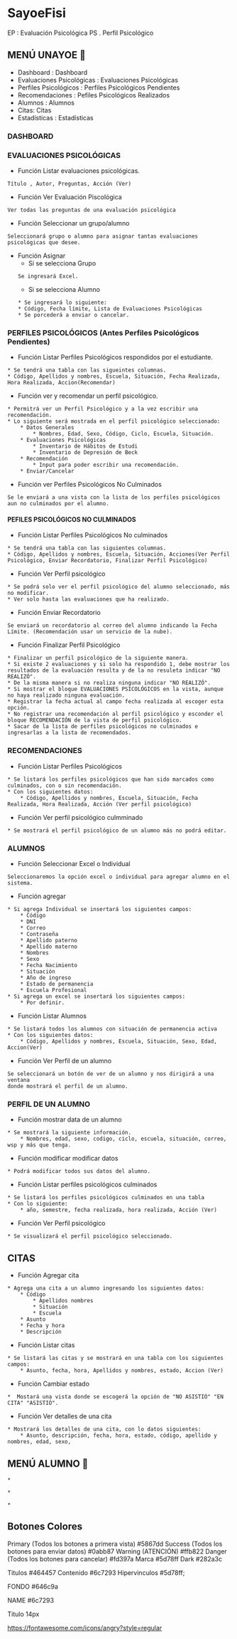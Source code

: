 # SayoeFisi

EP : Evaluación Psicológica
PS . Perfil Psicológico

## MENÚ UNAYOE 📌
* Dashboard : Dashboard
* Evaluaciones Psicológicas : Evaluaciones Psicológicas
* Perfiles Psicológicos : Perfiles Psicológicos Pendientes
* Recomendaciones : Pefiles Psicológicos Realizados
* Alumnos : Alumnos
* Citas: Citas
* Estadísticas : Estadísticas

### DASHBOARD

### EVALUACIONES PSICOLÓGICAS
* Función Listar evaluaciones psicológicas. 
```
Título , Autor, Preguntas, Acción (Ver)
```
* Función Ver Evaluación Piscológica
```
Ver todas las preguntas de una evaluación psicológica
```
* Función Seleccionar un grupo/alumno
```
Seleccionará grupo o alumno para asignar tantas evaluaciones psicológicas que desee.
```
* Función Asignar
    * Sí se selecciona Grupo
    ```
    Se ingresará Excel.
    ```
    * Si se selecciona Alumno
    ```
    * Se ingresará lo siguiente:
    * Código, Fecha límite, Lista de Evaluaciones Psicológicas
    * Se porcederá a enviar o cancelar.
    ```    
### PERFILES PSICOLÓGICOS (Antes Perfiles Psicológicos Pendientes)
* Función Listar Perfiles Psicológicos respondidos por el estudiante.
```
* Se tendrá una tabla con las sigueintes columnas.
* Código, Apellidos y nombres, Escuela, Situación, Fecha Realizada, Hora Realizada, Accion(Recomendar)
```
* Función ver y recomendar un perfil psicológico.
```
* Permitrá ver un Perfil Psicológico y a la vez escribir una recomendación.
* Lo siguiente será mostrada en el perfil psicológico seleccionado:
    * Datos Generales
        * Nombres, Edad, Sexo, Código, Ciclo, Escuela, Situación.
    * Evaluaciones Psicológicas
        * Inventario de Hábitos de Estudi
        * Inventario de Depresión de Beck
    * Recomendación
        * Input para poder escribir una recomendación.
    * Enviar/Cancelar
```
* Función ver Perfiles Psicológicos No Culminados
```
Se le enviará a una vista con la lista de los perfiles psicológicos aun no culminados por el alumno.
```    
#### PEFILES PSICOLÓGICOS NO CULMINADOS
* Función Listar Perfiles Psicológicos No culminados
```
* Se tendrá una tabla con las siguientes columnas.
* Código, Apellidos y nombres, Escuela, Situación, Acciones(Ver Perfil Psicológico, Enviar Recordatorio, Finalizar Perfil Psicológico)
```
* Función Ver Perfil psicológico
```
* Se podrá solo ver el perfil psicológico del alumno seleccionado, más no modificar.
* Ver solo hasta las evaluaciones que ha realizado.
```
* Función Enviar Recordatorio
```
Se enviará un recordatorio al correo del alumno indicando la Fecha Límite. (Recomendación usar un servicio de la nube).
```
* Función Finalizar Perfil Psicológico
```
* Finalizar un perfil psicológico de la siguiente manera.
* Si existe 2 evaluaciones y si solo ha respondido 1, debe mostrar los resultados de la evaluación resulta y de la no resuleta indicar "NO REALIZÓ".
* De la misma manera si no realiza ninguna indicar "NO REALIZÓ".
* Si mostrar el bloque EVALUACIONES PSICOLÓGICOS en la vista, aunque no haya realizado ninguna evaluación.
* Registrar la fecha actual al campo fecha realizada al escoger esta opción.
* No registrar una recomendación al perfil psicológico y esconder el bloque RECOMENDACIÓN de la vista de perfil psicológico.
* Sacar de la lista de perfiles psicológicos no culminados e ingresarlas a la lista de recomendados.
```
### RECOMENDACIONES
* Función Listar Perfiles Psicológicos
```
* Se listará los perfiles psicológicos que han sido marcados como culminados, con o sin recomendación.
* Con los siguientes datos:
    * Código, Apellidos y nombres, Escuela, Situación, Fecha Realizada, Hora Realizada, Acción (Ver perfil psicológico)
```
* Función Ver perfil psicológico culmminado
```
* Se mostrará el perfil psicológico de un alumno más no podrá editar.
```
### ALUMNOS
* Función Seleccionar Excel o Individual
```
Seleccionaremos la opción excel o individual para agregar alumno en el sistema.
```
* Función agregar
```
* Si agrega Individual se insertará los siguientes campos:
    * Código
    * DNI
    * Correo
    * Contraseña
    * Apellido paterno
    * Apellido materno
    * Nombres
    * Sexo
    * Fecha Nacimiento
    * Situación
    * Año de ingreso
    * Estado de permanencia
    * Escuela Profesional
* Si agrega un excel se insertará los siguientes campos:
    * Por definir.
```
* Función Listar Alumnos
```
* Se listará todos los alumnos con situación de permanencia activa 
* Con los siguientes datos:
    * Código, Apellidos y nombres, Escuela, Situación, Sexo, Edad, Accion(Ver)
```
* Función Ver Perfil de un alumno
```
Se seleccionará un botón de ver de un alumno y nos dirigirá a una ventana
donde mostrará el perfil de un alumno.
```
### PERFIL DE UN ALUMNO
* Función mostrar data de un alumno
```
* Se mostrará la siguiente información.
    * Nombres, edad, sexo, codigo, ciclo, escuela, situación, correo, wsp y más que tenga.    
```
* Función modificar modificar datos
```
* Podrá modificar todos sus datos del alumno.
```
* Función Listar perfiles psicológicos culminados
```
* Se listará los perfiles psicológicos culminados en una tabla
* Con lo siguiente:
    * año, semestre, fecha realizada, hora realizada, Acción (Ver)
```
* Función Ver Perfil psicológico
```
* Se visualizará el perfil psicológico seleccionado.
```
## CITAS
* Función Agregar cita
```
* Agrega una cita a un alumno ingresando los siguientes datos:
    * Código
        * Apellidos nombres
        * Situación
        * Escuela 
    * Asunto 
    * Fecha y hora
    * Descripción
```
* Función Listar citas           
```
* Se listará las citas y se mostrará en una tabla con los siguientes campos:
    * Asunto, fecha, hora, Apellidos y nombres, estado, Accion (Ver)
```
* Función Cambiar estado
```
*  Mostará una vista donde se escogerá la opción de "NO ASISTIÓ" "EN CITA" "ASISTIÓ".
``` 
* Función Ver detalles de una cita
```
* Mostrará los detalles de una cita, con lo datos siguientes:
    * Asunto, descripción, fecha, hora, estado, código, apellido y nombres, edad, sexo,
```

## MENÚ ALUMNO 📌

```
* 
``` 
```
* 
``` 
```
* 
```       




## Botones Colores

Primary (Todos los botones a primera vista)
#5867dd
Success (Todos los botones para enviar datos)
#0abb87
Warning (ATENCIÓN)
#ffb822
Danger (Todos los botones para cancelar)
#fd397a
Marca
#5d78ff
Dark
#282a3c


Titulos
#464457
Contenido
#6c7293
Hipervinculos
#5d78ff;


FONDO
#646c9a

NAME
#6c7293

Titulo 
14px

https://fontawesome.com/icons/angry?style=regular
